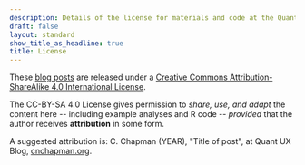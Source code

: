 ```yaml
---
description: Details of the license for materials and code at the Quant UX Blog
draft: false
layout: standard
show_title_as_headline: true
title: License
---
```


These [blog posts](/post/) are released under a [Creative Commons Attribution-ShareAlike 4.0 International License](http://creativecommons.org/licenses/by-sa/4.0/).

The CC-BY-SA 4.0 License gives permission to *share, use, and adapt* the content here -- including 
example analyses and R code -- _provided_ that the author receives **attribution** in some form.

A suggested attribution is: C. Chapman (YEAR), "Title of post", at Quant UX Blog, [cnchapman.org](https://www.cnchapman.org).


<center>
<i class="fab fa-creative-commons fa-2x"></i><i class="fab fa-creative-commons-by fa-2x"></i><i class="fab fa-creative-commons-sa fa-2x"></i>
</center>